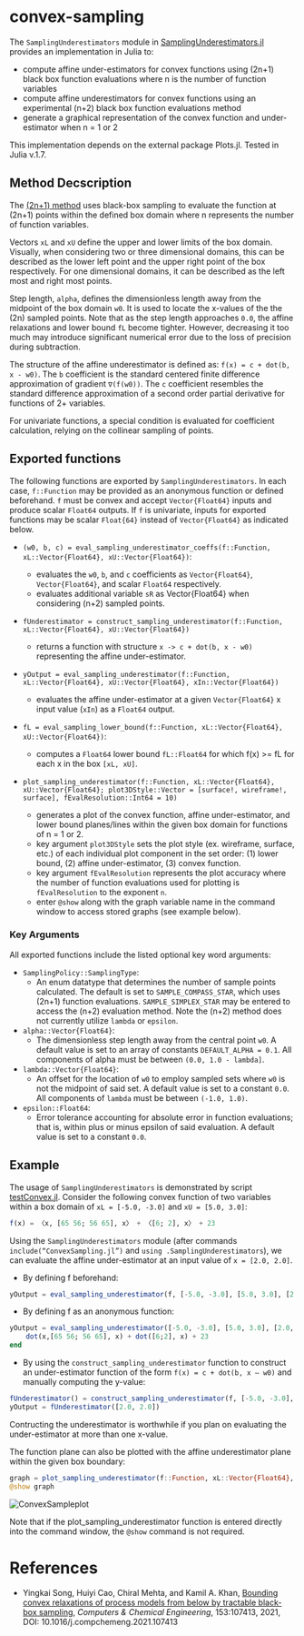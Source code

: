 # convex-sampling

The `SamplingUnderestimators` module in [SamplingUnderestimators.jl](src/SamplingUnderestimators.jl) provides an implementation in Julia to:

- compute affine under-estimators for convex functions using (2n+1) black box function evaluations where n is the number of function variables
- compute affine underestimators for convex functions using an experimental (n+2) black box function evaluations method
- generate a graphical representation of the convex function and under-estimator when n = 1 or 2

This implementation depends on the external package Plots.jl. Tested in Julia v.1.7.

## Method Decscription

The [(2n+1) method](https://doi.org/10.1016/j.compchemeng.2021.107413) uses black-box sampling to evaluate the function at (2n+1) points within the defined box domain where n represents the number of function variables.

Vectors `xL` and `xU` define the upper and lower limits of the box domain. Visually, when considering two or three dimensional domains, this can be described as the lower left point and the upper right point of the box respectively. For one dimensional domains, it can be described as the left most and right most points.

Step length, `alpha`, defines the dimensionless length away from the midpoint of the box domain `w0`. It is used to locate the x-values of the the (2n) sampled points. Note that as the step length approaches `0.0`, the affine relaxations and lower bound `fL` become tighter. However, decreasing it too much may introduce significant numerical error due to the loss of precision during subtraction.

The structure of the affine underestimator is defined as: `f(x) = c + dot(b, x - w0)`. The `b` coefficient is the standard centered finite difference approximation of gradient `∇(f(w0))`. The `c` coefficient resembles the standard difference approximation of a second order partial derivative for functions of 2+ variables.

For univariate functions, a special condition is evaluated for coefficient calculation, relying on the collinear sampling of points.

## Exported functions

The following functions are exported by `SamplingUnderestimators`. In each case, `f::Function` may be provided as an anonymous function or defined beforehand. `f` must be convex and accept `Vector{Float64}` inputs and produce scalar `Float64` outputs. If `f` is univariate, inputs for exported functions may be scalar `Float{64}` instead of `Vector{Float64}` as indicated below.

- `(w0, b, c) = eval_sampling_underestimator_coeffs(f::Function, xL::Vector{Float64}, xU::Vector{Float64})`:
  - evaluates the `w0`, `b`, and `c` coefficients as `Vector{Float64}`, `Vector{Float64}`, and scalar `Float64` respectively.
  - evaluates additional variable `sR` as Vector{Float64} when considering (n+2) sampled points.

- `fUnderestimator = construct_sampling_underestimator(f::Function, xL::Vector{Float64}, xU::Vector{Float64})`
  - returns a function with structure `x -> c + dot(b, x - w0)` representing the affine under-estimator.

- `yOutput = eval_sampling_underestimator(f::Function, xL::Vector{Float64}, xU::Vector{Float64}, xIn::Vector{Float64})`
  - evaluates the affine under-estimator at a given `Vector{Float64}` x input value (`xIn`) as a `Float64` output.

-  `fL = eval_sampling_lower_bound(f::Function, xL::Vector{Float64}, xU::Vector{Float64})`:
    -   computes a `Float64` lower bound `fL::Float64` for which f(x) >= fL for each x in the box `[xL, xU]`.

-  `plot_sampling_underestimator(f::Function, xL::Vector{Float64}, xU::Vector{Float64}; plot3DStyle::Vector = [surface!, wireframe!, surface], fEvalResolution::Int64 = 10)`
    -  generates a plot of the convex function, affine under-estimator, and lower bound planes/lines within the given box domain for functions of n = 1 or 2.
    - key argument `plot3DStyle` sets the plot style (ex. wireframe, surface, etc.) of each individual plot component in the set order: (1) lower bound, (2) affine under-estimator, (3) convex function.
    - key argument `fEvalResolution` represents the plot accuracy where the number of function evaluations used for plotting is `fEvalResolution` to the exponent `n`.
    - enter `@show` along with the graph variable name in the command window to access stored graphs (see example below).

### Key Arguments

All exported functions include the listed optional key word arguments:
- `SamplingPolicy::SamplingType`:
  - An enum datatype that determines the number of sample points calculated. The default is set to `SAMPLE_COMPASS_STAR`, which uses (2n+1) function evaluations. `SAMPLE_SIMPLEX_STAR` may be entered to access the (n+2) evaluation method. Note the (n+2) method does not currently utilize `lambda` or `epsilon`.
- `alpha::Vector{Float64}`:
  - The dimensionless step length away from the central point `w0`. A default value is set to an array of constants `DEFAULT_ALPHA = 0.1`. All components of alpha must be between `(0.0, 1.0 - lambda]`.
- `lambda::Vector{Float64}`:
  - An offset for the location of `w0` to employ sampled sets where `w0` is not the midpoint of said set. A default value is set to a constant `0.0`. All components of `lambda` must be between `(-1.0, 1.0)`.
- `epsilon::Float64`:
  - Error tolerance accounting for absolute error in function evaluations; that is, within plus or minus epsilon of said evaluation. A default value is set to a constant `0.0`.

## Example

The usage of `SamplingUnderestimators` is demonstrated by script [testConvex.jl](test/testConvex.jl).
Consider the following convex function of two variables within a box domain of `xL = [-5.0, -3.0]` and `xU = [5.0, 3.0]`:

```Julia
f(x) = 〈x, [65 56; 56 65], x〉 + 〈[6; 2], x〉 + 23

```
Using the `SamplingUnderestimators` module (after commands `include(“ConvexSampling.jl”)` and `using .SamplingUnderestimators`), we can evaluate the affine under-estimator at an input value of `x = [2.0, 2.0]`.
- By defining f beforehand:
```Julia
yOutput = eval_sampling_underestimator(f, [-5.0, -3.0], [5.0, 3.0], [2.0, 2.0])
```

- By defining f as an anonymous function:
```Julia
yOutput = eval_sampling_underestimator([-5.0, -3.0], [5.0, 3.0], [2.0, 2.0]) do x
    dot(x,[65 56; 56 65], x) + dot([6;2], x) + 23
end
```

- By using the `construct_sampling_underestimator` function to construct an under-estimator function of the form `f(x) = c + dot(b, x – w0)` and manually computing the y-value:
```Julia
fUnderestimator() = construct_sampling_underestimator(f, [-5.0, -3.0], [5.0, 3.0])
yOutput = fUnderestimator([2.0, 2.0])
```
Contructing the underestimator is worthwhile if you plan on evaluating the under-estimator at more than one x-value.

The function plane can also be plotted with the affine underestimator plane within the given box boundary:
 ```Julia
graph = plot_sampling_underestimator(f::Function, xL::Vector{Float64}, xU::Vector{Float64})
@show graph
 ```

![ConvexSampleplot](https://user-images.githubusercontent.com/104848815/173203263-26bdc553-c1b5-496a-913f-eeb0553461d7.png)

Note that if the plot_sampling_underestimator function is entered directly into the command window, the `@show` command is not required.

# References

- Yingkai Song, Huiyi Cao, Chiral Mehta, and Kamil A. Khan, [Bounding convex relaxations of process models from below by tractable black-box sampling]( https://doi.org/10.1016/j.compchemeng.2021.107413), _Computers & Chemical Engineering_, 153:107413, 2021, DOI: 10.1016/j.compchemeng.2021.107413

